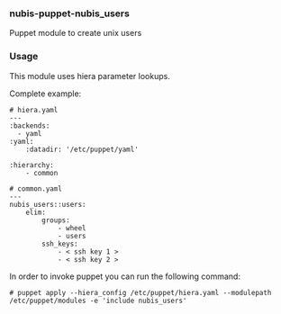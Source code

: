 ### nubis-puppet-nubis_users

Puppet module to create unix users


### Usage

This module uses hiera parameter lookups.

Complete example:

```
# hiera.yaml
---
:backends:
  - yaml
:yaml:
    :datadir: '/etc/puppet/yaml'

:hierarchy:
    - common
```

```
# common.yaml
---
nubis_users::users:
    elim:
        groups:
            - wheel
            - users
        ssh_keys:
            - < ssh key 1 >
            - < ssh key 2 >

```

In order to invoke puppet you can run the following command:

```
# puppet apply --hiera_config /etc/puppet/hiera.yaml --modulepath /etc/puppet/modules -e 'include nubis_users'
```
